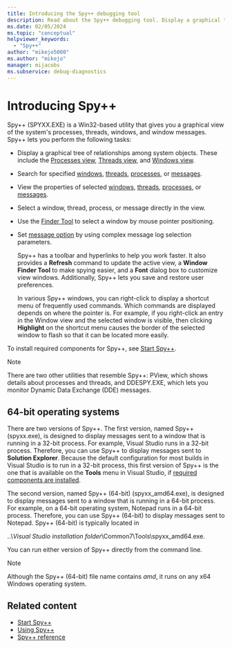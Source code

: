 ```yaml
---
title: Introducing the Spy++ debugging tool
description: Read about the Spy++ debugging tool. Display a graphical tree of system object relationships. Get properties for selected windows, threads, processes, or messages.
ms.date: 02/05/2024
ms.topic: "conceptual"
helpviewer_keywords:
  - "Spy++"
author: "mikejo5000"
ms.author: "mikejo"
manager: mijacobs
ms.subservice: debug-diagnostics
---
```


# Introducing Spy++

Spy++ (SPYXX.EXE) is a Win32-based utility that gives you a graphical view of the system's processes, threads, windows, and window messages. Spy++ lets you perform the following tasks:

- Display a graphical tree of relationships among system objects. These include the [Processes view](processes-view.md), [Threads view](threads-view.md), and [Windows view](windows-view.md).

- Search for specified [windows](how-to-use-windows-view.md#search-for-a-window-in-windows-view), [threads](search-tools-for-spy-increment-views.md#thread-search), [processes](how-to-search-for-a-process-in-processes-view.md), or [messages](how-to-use-messages-view.md#search-for-a-message-in-messages-view).

- View the properties of selected [windows](window-properties-dialog-box.md), [threads](thread-properties-dialog-box.md), [processes](process-properties-dialog-box.md), or [messages](message-properties-dialog-box.md).

- Select a window, thread, process, or message directly in the view.

- Use the [Finder Tool](how-to-use-windows-view.md#use-the-finder-tool) to select a window by mouse pointer positioning.

- Set [message option](how-to-use-messages-view.md#open-messages-view-from-find-window) by using complex message log selection parameters.

  Spy++ has a toolbar and hyperlinks to help you work faster. It also provides a **Refresh** command to update the active view, a **Window Finder Tool** to make spying easier, and a **Font** dialog box to customize view windows. Additionally, Spy++ lets you save and restore user preferences.

  In various Spy++ windows, you can right-click to display a shortcut menu of frequently used commands. Which commands are displayed depends on where the pointer is. For example, if you right-click an entry in the Window view and the selected window is visible, then clicking **Highlight** on the shortcut menu causes the border of the selected window to flash so that it can be located more easily.

To install required components for Spy++, see [Start Spy++](../debugger/how-to-start-spy-increment.md).

> [!NOTE]
> There are two other utilities that resemble Spy++: PView, which shows details about processes and threads, and DDESPY.EXE, which lets you monitor Dynamic Data Exchange (DDE) messages.

## 64-bit operating systems

There are two versions of Spy++. The first version, named Spy++ (spyxx.exe), is designed to display messages sent to a window that is running in a 32-bit process. For example, Visual Studio runs in a 32-bit process. Therefore, you can use Spy++ to display messages sent to **Solution Explorer**. Because the default configuration for most builds in Visual Studio is to run in a 32-bit process, this first version of Spy++ is the one that is available on the **Tools** menu in Visual Studio, if [required components are installed](how-to-start-spy-increment.md).

The second version, named Spy++ (64-bit) (spyxx_amd64.exe), is designed to display messages sent to a window that is running in a 64-bit process. For example, on a 64-bit operating system, Notepad runs in a 64-bit process. Therefore, you can use Spy++ (64-bit) to display messages sent to Notepad. Spy++ (64-bit) is typically located in

 ..\\*Visual Studio installation folder*\Common7\Tools\spyxx_amd64.exe.

You can run either version of Spy++ directly from the command line.

> [!NOTE]
> Although the Spy++ (64-bit) file name contains *amd*, it runs on any x64 Windows operating system.

## Related content

- [Start Spy++](how-to-start-spy-increment.md)
- [Using Spy++](using-spy-increment.md)
- [Spy++ reference](spy-increment-reference.md)